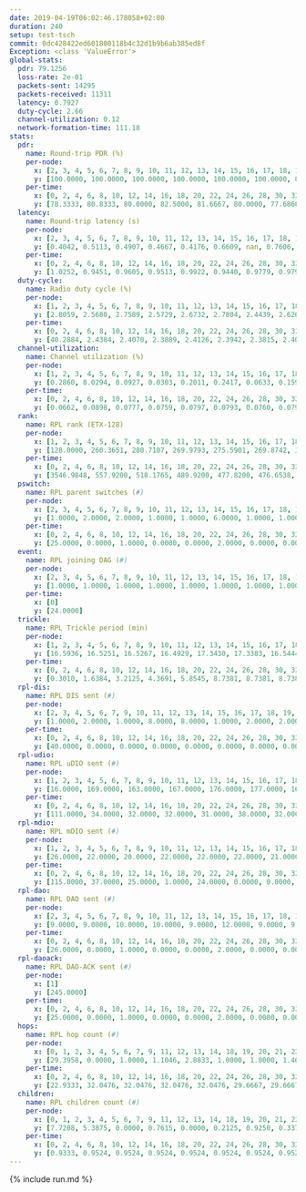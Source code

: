 ```yaml
---
date: 2019-04-19T06:02:46.178058+02:00
duration: 240
setup: test-tsch
commit: 0dc428422ed601800118b4c32d1b9b6ab385ed8f
Exception: <class 'ValueError'>
global-stats:
  pdr: 79.1256
  loss-rate: 2e-01
  packets-sent: 14295
  packets-received: 11311
  latency: 0.7927
  duty-cycle: 2.66
  channel-utilization: 0.12
  network-formation-time: 111.18
stats:
  pdr:
    name: Round-trip PDR (%)
    per-node:
      x: [2, 3, 4, 5, 6, 7, 8, 9, 10, 11, 12, 13, 14, 15, 16, 17, 18, 19, 20, 21, 22, 23, 24, 25]
      y: [100.0000, 100.0000, 100.0000, 100.0000, 100.0000, 100.0000, 0.0000, 100.0000, 0.0000, 100.0000, 100.0000, 100.0000, 100.0000, 0.0000, 0.0000, 0.0000, 99.8384, 100.0000, 99.8447, 99.2908, 100.0000, 100.0000, 100.0000, 100.0000]
    per-time:
      x: [0, 2, 4, 6, 8, 10, 12, 14, 16, 18, 20, 22, 24, 26, 28, 30, 32, 34, 36, 38, 40, 42, 44, 46, 48, 50, 52, 54, 56, 58, 60, 62, 64, 66, 68, 70, 72, 74, 76, 78, 80, 82, 84, 86, 88, 90, 92, 94, 96, 98, 100, 102, 104, 106, 108, 110, 112, 114, 116, 118, 120, 122, 124, 126, 128, 130, 132, 134, 136, 138, 140, 142, 144, 146, 148, 150, 152, 154, 156, 158, 160, 162, 164, 166, 168, 170, 172, 174, 176, 178, 180, 182, 184, 186, 188, 190, 192, 194, 196, 198, 200, 202, 204, 206, 208, 210, 212, 214, 216, 218, 220, 222, 224, 226, 228, 230, 232, 234, 236, 238, 240]
      y: [78.3333, 80.8333, 80.0000, 82.5000, 81.6667, 80.0000, 77.6860, 81.5126, 73.3333, 80.0000, 86.6667, 79.1667, 86.6667, 80.0000, 83.4711, 76.4706, 76.6667, 76.8595, 78.3333, 74.1667, 83.1933, 77.5000, 83.4711, 76.6667, 82.5000, 80.0000, 82.5000, 80.6723, 80.8333, 76.8595, 74.1667, 78.3333, 81.6667, 73.3333, 85.0000, 81.6667, 70.0000, 71.6667, 75.0000, 80.8333, 75.8333, 74.1667, 78.3333, 86.6667, 83.3333, 82.5000, 79.1667, 76.6667, 78.3333, 70.8333, 83.3333, 71.6667, 74.1667, 71.6667, 79.1667, 78.3333, 82.5000, 81.6667, 72.5000, 80.0000, 84.1667, 76.6667, 74.1667, 79.1667, 80.8333, 79.1667, 82.5000, 74.1667, 80.8333, 79.1667, 80.8333, 80.8333, 79.1667, 77.5000, 85.8333, 83.3333, 75.8333, 75.8333, 78.3333, 72.5000, 80.0000, 83.3333, 79.1667, 82.5000, 80.8333, 75.8333, 76.6667, 81.6667, 76.6667, 81.6667, 76.6667, 76.6667, 81.6667, 75.0000, 79.1667, 79.1667, 77.5000, 76.6667, 81.6667, 80.8333, 80.0000, 77.5000, 83.3333, 81.6667, 79.1667, 84.1667, 78.3333, 84.1667, 79.1667, 80.8333, 82.5000, 79.1667, 81.6667, 76.6667, 79.1667, 81.6667, 80.0000, 80.8333, 69.1667, 92.8571, null]
  latency:
    name: Round-trip latency (s)
    per-node:
      x: [2, 3, 4, 5, 6, 7, 8, 9, 10, 11, 12, 13, 14, 15, 16, 17, 18, 19, 20, 21, 22, 23, 24, 25]
      y: [0.4042, 0.5113, 0.4907, 0.4667, 0.4176, 0.6609, nan, 0.7606, nan, 0.8050, 0.7226, 0.7188, 0.8013, nan, nan, nan, 0.9922, 0.9821, 0.8713, 1.1345, 0.8958, 1.1075, 1.1142, 1.2028]
    per-time:
      x: [0, 2, 4, 6, 8, 10, 12, 14, 16, 18, 20, 22, 24, 26, 28, 30, 32, 34, 36, 38, 40, 42, 44, 46, 48, 50, 52, 54, 56, 58, 60, 62, 64, 66, 68, 70, 72, 74, 76, 78, 80, 82, 84, 86, 88, 90, 92, 94, 96, 98, 100, 102, 104, 106, 108, 110, 112, 114, 116, 118, 120, 122, 124, 126, 128, 130, 132, 134, 136, 138, 140, 142, 144, 146, 148, 150, 152, 154, 156, 158, 160, 162, 164, 166, 168, 170, 172, 174, 176, 178, 180, 182, 184, 186, 188, 190, 192, 194, 196, 198, 200, 202, 204, 206, 208, 210, 212, 214, 216, 218, 220, 222, 224, 226, 228, 230, 232, 234, 236, 238, 240]
      y: [1.0252, 0.9451, 0.9605, 0.9513, 0.9922, 0.9440, 0.9779, 0.9791, 0.9224, 0.9056, 0.9510, 0.8889, 0.9827, 0.9725, 0.8435, 0.8327, 0.8680, 0.8571, 0.9276, 0.8957, 0.8019, 0.8285, 0.8933, 0.8389, 0.8797, 0.8222, 0.8025, 0.8659, 0.7891, 0.8310, 0.8657, 0.8039, 0.8169, 0.8031, 0.7880, 0.8563, 0.8110, 0.8208, 0.8113, 0.7568, 0.7746, 0.8153, 0.8039, 0.7348, 0.7822, 0.7618, 0.7458, 0.7367, 0.7878, 0.7705, 0.7807, 0.7378, 0.7414, 0.7581, 0.7490, 0.7282, 0.7508, 0.7576, 0.7541, 0.7473, 0.8171, 0.7557, 0.7764, 0.7718, 0.6893, 0.7076, 0.7124, 0.7324, 0.7409, 0.7726, 0.7254, 0.7248, 0.6813, 0.7139, 0.6967, 0.7361, 0.7770, 0.7524, 0.7184, 0.7302, 0.7917, 0.7521, 0.7785, 0.7640, 0.7938, 0.6890, 0.7229, 0.7461, 0.7502, 0.7318, 0.7251, 0.7882, 0.7331, 0.7218, 0.7167, 0.6972, 0.7112, 0.7274, 0.7389, 0.7839, 0.7926, 0.8100, 0.8260, 0.7916, 0.7619, 0.8147, 0.7250, 0.7396, 0.7460, 0.6890, 0.7545, 0.7502, 0.7232, 0.7427, 0.7318, 0.7151, 0.6941, 0.7317, 0.8089, 0.9711, null]
  duty-cycle:
    name: Radio duty cycle (%)
    per-node:
      x: [1, 2, 3, 4, 5, 6, 7, 8, 9, 10, 11, 12, 13, 14, 15, 16, 17, 18, 19, 20, 21, 22, 23, 24, 25]
      y: [2.8059, 2.5680, 2.7589, 2.5729, 2.6732, 2.7804, 2.4439, 2.6267, 2.6044, 2.5453, 2.6474, 2.6023, 2.6232, 2.6363, 2.8054, 2.6756, 2.7803, 2.8291, 2.7404, 2.7989, 2.6906, 2.7449, 2.4396, 2.9246, 2.8672]
    per-time:
      x: [0, 2, 4, 6, 8, 10, 12, 14, 16, 18, 20, 22, 24, 26, 28, 30, 32, 34, 36, 38, 40, 42, 44, 46, 48, 50, 52, 54, 56, 58, 60, 62, 64, 66, 68, 70, 72, 74, 76, 78, 80, 82, 84, 86, 88, 90, 92, 94, 96, 98, 100, 102, 104, 106, 108, 110, 112, 114, 116, 118, 120, 122, 124, 126, 128, 130, 132, 134, 136, 138, 140, 142, 144, 146, 148, 150, 152, 154, 156, 158, 160, 162, 164, 166, 168, 170, 172, 174, 176, 178, 180, 182, 184, 186, 188, 190, 192, 194, 196, 198, 200, 202, 204, 206, 208, 210, 212, 214, 216, 218, 220, 222, 224, 226, 228, 230, 232, 234, 236, 238]
      y: [40.2884, 2.4384, 2.4070, 2.3889, 2.4126, 2.3942, 2.3815, 2.4001, 2.3928, 2.3728, 2.3792, 2.3937, 2.5125, 2.2687, 2.3681, 2.4511, 2.3734, 2.3802, 2.3731, 2.3780, 2.3697, 2.3749, 2.3698, 2.3940, 2.3823, 2.3925, 2.3757, 2.3732, 2.3869, 2.3841, 2.3712, 2.3779, 2.3759, 2.3824, 2.3692, 2.3887, 2.3828, 2.3577, 2.3664, 2.3831, 2.3776, 2.3742, 2.3844, 2.3980, 2.3780, 2.3857, 2.3752, 2.3777, 2.3703, 2.3792, 2.3674, 2.3943, 2.3654, 2.3625, 2.3640, 2.3698, 2.3712, 2.3883, 2.3912, 2.3607, 2.3783, 2.3918, 2.3647, 2.3685, 2.3837, 2.3616, 2.3671, 2.3940, 2.3682, 2.3867, 2.3909, 2.3855, 2.3745, 2.3670, 2.3794, 2.3745, 2.3882, 2.3933, 2.3841, 2.3706, 2.3649, 2.3877, 2.3888, 2.3797, 2.3860, 2.4076, 2.3590, 2.3792, 2.3766, 2.3756, 2.3768, 2.3716, 2.3870, 2.3882, 2.3746, 2.3874, 2.3728, 2.3645, 2.3691, 2.7786, 2.7010, 2.6213, 2.6098, 2.3951, 2.3883, 2.8123, 2.6192, 2.7151, 2.9389, 2.3776, 2.3770, 2.3851, 2.3802, 2.3835, 2.3741, 2.3696, 2.3838, 2.3684, 2.3871, 2.3668]
  channel-utilization:
    name: Channel utilization (%)
    per-node:
      x: [1, 2, 3, 4, 5, 6, 7, 8, 9, 10, 11, 12, 13, 14, 15, 16, 17, 18, 19, 20, 21, 22, 23, 24, 25]
      y: [0.2860, 0.0294, 0.0927, 0.0303, 0.2011, 0.2417, 0.0633, 0.1597, 0.0308, 0.0196, 0.0317, 0.0311, 0.0891, 0.0334, 0.1410, 0.0198, 0.0943, 0.0716, 0.0330, 0.0670, 0.0378, 0.0472, 0.0647, 0.0316, 0.0307]
    per-time:
      x: [0, 2, 4, 6, 8, 10, 12, 14, 16, 18, 20, 22, 24, 26, 28, 30, 32, 34, 36, 38, 40, 42, 44, 46, 48, 50, 52, 54, 56, 58, 60, 62, 64, 66, 68, 70, 72, 74, 76, 78, 80, 82, 84, 86, 88, 90, 92, 94, 96, 98, 100, 102, 104, 106, 108, 110, 112, 114, 116, 118, 120, 122, 124, 126, 128, 130, 132, 134, 136, 138, 140, 142, 144, 146, 148, 150, 152, 154, 156, 158, 160, 162, 164, 166, 168, 170, 172, 174, 176, 178, 180, 182, 184, 186, 188, 190, 192, 194, 196, 198, 200, 202, 204, 206, 208, 210, 212, 214, 216, 218, 220, 222, 224, 226, 228, 230, 232, 234, 236, 238]
      y: [0.0662, 0.0898, 0.0777, 0.0759, 0.0797, 0.0793, 0.0760, 0.0792, 0.0761, 0.0685, 0.0720, 0.0798, 0.1506, 0.0312, 0.0488, 0.0896, 0.0673, 0.0720, 0.0705, 0.0715, 0.0685, 0.0705, 0.0662, 0.0780, 0.0699, 0.0767, 0.0697, 0.0702, 0.0731, 0.0725, 0.0694, 0.0709, 0.0675, 0.0712, 0.0643, 0.0749, 0.0725, 0.0610, 0.0650, 0.0719, 0.0684, 0.0671, 0.0709, 0.0783, 0.0698, 0.0737, 0.0695, 0.0698, 0.0665, 0.0701, 0.0639, 0.0756, 0.0634, 0.0636, 0.0633, 0.0674, 0.0680, 0.0723, 0.0733, 0.0619, 0.0704, 0.0755, 0.0649, 0.0657, 0.0735, 0.0630, 0.0648, 0.0726, 0.0649, 0.0715, 0.0747, 0.0720, 0.0672, 0.0654, 0.0701, 0.0671, 0.0718, 0.0730, 0.0704, 0.0653, 0.0635, 0.0735, 0.0755, 0.0699, 0.0706, 0.0792, 0.0604, 0.0679, 0.0700, 0.0683, 0.0694, 0.0676, 0.0721, 0.0721, 0.0659, 0.0721, 0.0669, 0.0638, 0.0647, 0.2968, 0.2178, 0.1716, 0.1746, 0.0742, 0.0721, 0.2911, 0.1852, 0.2185, 0.3212, 0.0689, 0.0675, 0.0708, 0.0699, 0.0714, 0.0683, 0.0669, 0.0714, 0.0650, 0.0723, 0.0644]
  rank:
    name: RPL rank (ETX-128)
    per-node:
      x: [1, 2, 3, 4, 5, 6, 7, 8, 9, 10, 11, 12, 13, 14, 15, 16, 17, 18, 19, 20, 21, 22, 23, 24, 25]
      y: [128.0000, 260.3651, 280.7107, 269.9793, 275.5901, 269.8742, 377.3780, 304.4689, 700.4730, 401.1057, 707.6777, 405.2653, 411.9835, 722.3264, 419.3918, 541.8320, 422.2058, 551.0246, 555.5287, 562.9024, 611.8091, 574.8174, 847.4672, 699.7623, 698.8264]
    per-time:
      x: [0, 2, 4, 6, 8, 10, 12, 14, 16, 18, 20, 22, 24, 26, 28, 30, 32, 34, 36, 38, 40, 42, 44, 46, 48, 50, 52, 54, 56, 58, 60, 62, 64, 66, 68, 70, 72, 74, 76, 78, 80, 82, 84, 86, 88, 90, 92, 94, 96, 98, 100, 102, 104, 106, 108, 110, 112, 114, 116, 118, 120, 122, 124, 126, 128, 130, 132, 134, 136, 138, 140, 142, 144, 146, 148, 150, 152, 154, 156, 158, 160, 162, 164, 166, 168, 170, 172, 174, 176, 178, 180, 182, 184, 186, 188, 190, 192, 194, 196, 198, 200, 202, 204, 206, 208, 210, 212, 214, 216, 218, 220, 222, 224, 226, 228, 230, 232, 234, 236, 238]
      y: [3546.9848, 557.9200, 518.1765, 489.9200, 477.8200, 476.6538, 469.6600, 465.1400, 465.9400, 484.2400, 496.1200, 500.9800, 745.8312, 817.8443, 877.8225, 808.4157, 454.2200, 456.4200, 459.1800, 460.5800, 455.4231, 450.2549, 442.8400, 443.4400, 441.7200, 440.0800, 432.7800, 438.5600, 442.9400, 439.8000, 436.2157, 442.7255, 437.1200, 439.6000, 438.0200, 437.5000, 440.6200, 439.5000, 437.5192, 449.4815, 433.1400, 434.5200, 435.7059, 439.1600, 431.6275, 431.4000, 430.3600, 431.8000, 435.5490, 438.6078, 430.9600, 438.8200, 435.9200, 434.7600, 435.3600, 433.4600, 436.9808, 429.6000, 430.4800, 432.6600, 430.5200, 433.1373, 434.6200, 437.3529, 434.7451, 437.4118, 432.2400, 433.4902, 428.4800, 430.9020, 431.6000, 431.3000, 432.9200, 429.7600, 437.0000, 429.1800, 431.3200, 432.0600, 430.4200, 428.1961, 432.0196, 428.5600, 430.7647, 427.0600, 428.7200, 427.8200, 427.2200, 426.3400, 428.0400, 427.6200, 427.8400, 427.0200, 431.5490, 428.2800, 425.8200, 433.4314, 425.6200, 424.1000, 423.9400, 426.6471, 295.5426, 290.8358, 286.4673, 402.3538, 436.0400, 426.8889, 298.7065, 281.0490, 280.1175, 423.4200, 414.8000, 414.7200, 415.5200, 417.6000, 419.2157, 420.4118, 427.0377, 417.9400, 421.8654, 418.4314]
  pswitch:
    name: RPL parent switches (#)
    per-node:
      x: [2, 3, 4, 5, 6, 7, 8, 9, 10, 11, 12, 13, 14, 15, 16, 17, 18, 19, 20, 21, 22, 23, 24, 25]
      y: [1.0000, 2.0000, 2.0000, 1.0000, 1.0000, 6.0000, 1.0000, 1.0000, 6.0000, 2.0000, 5.0000, 2.0000, 2.0000, 5.0000, 5.0000, 3.0000, 5.0000, 5.0000, 7.0000, 2.0000, 2.0000, 11.0000, 5.0000, 3.0000]
    per-time:
      x: [0, 2, 4, 6, 8, 10, 12, 14, 16, 18, 20, 22, 24, 26, 28, 30, 32, 34, 36, 38, 40, 42, 44, 46, 48, 50, 52, 54, 56, 58, 60, 62, 64, 66, 68, 70, 72, 74, 76, 78, 80, 82, 84, 86, 88, 90, 92, 94, 96, 98, 100, 102, 104, 106, 108, 110, 112, 114, 116, 118, 120, 122, 124, 126, 128, 130, 132, 134, 136, 138, 140, 142, 144, 146, 148, 150, 152, 154, 156, 158, 160, 162, 164, 166, 168, 170, 172, 174, 176, 178, 180, 182, 184, 186, 188, 190, 192, 194, 196, 198, 200, 202, 204, 206, 208, 210, 212, 214, 216, 218, 220, 222, 224, 226, 228, 230, 232, 234, 236, 238]
      y: [25.0000, 0.0000, 1.0000, 0.0000, 0.0000, 2.0000, 0.0000, 0.0000, 0.0000, 0.0000, 0.0000, 0.0000, 3.0000, 0.0000, 2.0000, 1.0000, 0.0000, 0.0000, 0.0000, 0.0000, 2.0000, 1.0000, 0.0000, 0.0000, 0.0000, 0.0000, 0.0000, 0.0000, 0.0000, 0.0000, 1.0000, 1.0000, 0.0000, 0.0000, 0.0000, 0.0000, 0.0000, 0.0000, 2.0000, 4.0000, 0.0000, 0.0000, 1.0000, 0.0000, 1.0000, 0.0000, 0.0000, 0.0000, 1.0000, 1.0000, 0.0000, 0.0000, 0.0000, 0.0000, 0.0000, 0.0000, 2.0000, 0.0000, 0.0000, 0.0000, 0.0000, 1.0000, 0.0000, 1.0000, 1.0000, 1.0000, 0.0000, 1.0000, 0.0000, 1.0000, 0.0000, 0.0000, 0.0000, 0.0000, 2.0000, 0.0000, 0.0000, 0.0000, 0.0000, 1.0000, 1.0000, 0.0000, 1.0000, 0.0000, 0.0000, 0.0000, 0.0000, 0.0000, 0.0000, 0.0000, 0.0000, 0.0000, 1.0000, 0.0000, 0.0000, 1.0000, 0.0000, 0.0000, 0.0000, 1.0000, 3.0000, 1.0000, 0.0000, 0.0000, 0.0000, 1.0000, 2.0000, 3.0000, 2.0000, 0.0000, 0.0000, 0.0000, 0.0000, 0.0000, 1.0000, 1.0000, 3.0000, 0.0000, 2.0000, 1.0000]
  event:
    name: RPL joining DAG (#)
    per-node:
      x: [2, 3, 4, 5, 6, 7, 8, 9, 10, 11, 12, 13, 14, 15, 16, 17, 18, 19, 20, 21, 22, 23, 24, 25]
      y: [1.0000, 1.0000, 1.0000, 1.0000, 1.0000, 1.0000, 1.0000, 1.0000, 1.0000, 1.0000, 1.0000, 1.0000, 1.0000, 1.0000, 1.0000, 1.0000, 1.0000, 1.0000, 1.0000, 1.0000, 1.0000, 1.0000, 1.0000, 1.0000]
    per-time:
      x: [0]
      y: [24.0000]
  trickle:
    name: RPL Trickle period (min)
    per-node:
      x: [1, 2, 3, 4, 5, 6, 7, 8, 9, 10, 11, 12, 13, 14, 15, 16, 17, 18, 19, 20, 21, 22, 23, 24, 25]
      y: [16.5936, 16.5251, 16.5267, 16.4929, 17.3430, 17.3383, 16.5444, 16.5251, 16.5228, 16.5444, 16.5267, 16.5384, 16.5267, 16.5267, 16.4673, 16.6059, 16.5306, 16.5880, 16.5880, 16.5952, 16.5769, 16.5769, 17.3402, 16.4788, 16.5434]
    per-time:
      x: [0, 2, 4, 6, 8, 10, 12, 14, 16, 18, 20, 22, 24, 26, 28, 30, 32, 34, 36, 38, 40, 42, 44, 46, 48, 50, 52, 54, 56, 58, 60, 62, 64, 66, 68, 70, 72, 74, 76, 78, 80, 82, 84, 86, 88, 90, 92, 94, 96, 98, 100, 102, 104, 106, 108, 110, 112, 114, 116, 118, 120, 122, 124, 126, 128, 130, 132, 134, 136, 138, 140, 142, 144, 146, 148, 150, 152, 154, 156, 158, 160, 162, 164, 166, 168, 170, 172, 174, 176, 178, 180, 182, 184, 186, 188, 190, 192, 194, 196, 198, 200, 202, 204, 206, 208, 210, 212, 214, 216, 218, 220, 222, 224, 226, 228, 230, 232, 234, 236, 238]
      y: [0.3010, 1.6384, 3.2125, 4.3691, 5.8545, 8.7381, 8.7381, 8.7381, 8.7381, 16.9520, 17.4763, 17.4763, 17.4763, 17.4763, 17.4763, 17.4763, 17.4763, 17.4763, 17.4763, 17.4763, 17.4763, 17.4763, 17.4763, 17.4763, 17.4763, 17.4763, 17.4763, 17.4763, 17.4763, 17.4763, 17.4763, 17.4763, 17.4763, 17.4763, 17.4763, 17.4763, 17.4763, 17.4763, 17.4763, 17.4763, 17.4763, 17.4763, 17.4763, 17.4763, 17.4763, 17.4763, 17.4763, 17.4763, 17.4763, 17.4763, 17.4763, 17.4763, 17.4763, 17.4763, 17.4763, 17.4763, 17.4763, 17.4763, 17.4763, 17.4763, 17.4763, 17.4763, 17.4763, 17.4763, 17.4763, 17.4763, 17.4763, 17.4763, 17.4763, 17.4763, 17.4763, 17.4763, 17.4763, 17.4763, 17.4763, 17.4763, 17.4763, 17.4763, 17.4763, 17.4763, 17.4763, 17.4763, 17.4763, 17.4763, 17.4763, 17.4763, 17.4763, 17.4763, 17.4763, 17.4763, 17.4763, 17.4763, 17.4763, 17.4763, 17.4763, 17.4763, 17.4763, 17.4763, 17.4763, 17.4763, 17.4763, 17.4763, 17.4763, 17.4763, 17.4763, 17.4763, 17.4763, 17.4763, 17.4763, 17.4763, 17.4763, 17.4763, 17.4763, 17.4763, 17.4763, 17.4763, 17.4763, 17.4763, 17.4763, 17.4763]
  rpl-dis:
    name: RPL DIS sent (#)
    per-node:
      x: [2, 3, 4, 5, 6, 7, 9, 10, 11, 12, 13, 14, 15, 16, 17, 18, 19, 20, 21, 22, 23, 24, 25]
      y: [1.0000, 2.0000, 1.0000, 8.0000, 8.0000, 1.0000, 2.0000, 2.0000, 1.0000, 1.0000, 1.0000, 2.0000, 2.0000, 2.0000, 1.0000, 2.0000, 2.0000, 2.0000, 2.0000, 3.0000, 8.0000, 2.0000, 3.0000]
    per-time:
      x: [0, 2, 4, 6, 8, 10, 12, 14, 16, 18, 20, 22, 24, 26, 28, 30, 32, 34, 36, 38, 40, 42, 44, 46, 48, 50, 52, 54, 56, 58, 60, 62, 64, 66, 68, 70, 72, 74, 76, 78, 80, 82, 84, 86, 88, 90, 92, 94, 96, 98, 100, 102, 104, 106, 108, 110, 112, 114, 116, 118, 120, 122, 124, 126, 128, 130, 132, 134, 136, 138, 140, 142, 144, 146, 148, 150, 152, 154, 156, 158, 160, 162, 164, 166, 168, 170, 172, 174, 176, 178, 180, 182, 184, 186, 188, 190, 192, 194, 196, 198, 200, 202, 204, 206, 208, 210, 212, 214, 216]
      y: [40.0000, 0.0000, 0.0000, 0.0000, 0.0000, 0.0000, 0.0000, 0.0000, 0.0000, 0.0000, 0.0000, 0.0000, 0.0000, 2.0000, 2.0000, 1.0000, 0.0000, 0.0000, 0.0000, 0.0000, 0.0000, 0.0000, 0.0000, 0.0000, 0.0000, 0.0000, 0.0000, 0.0000, 0.0000, 0.0000, 0.0000, 0.0000, 0.0000, 0.0000, 0.0000, 0.0000, 0.0000, 0.0000, 0.0000, 0.0000, 0.0000, 0.0000, 0.0000, 0.0000, 0.0000, 0.0000, 0.0000, 0.0000, 0.0000, 0.0000, 0.0000, 0.0000, 0.0000, 0.0000, 0.0000, 0.0000, 0.0000, 0.0000, 0.0000, 0.0000, 0.0000, 0.0000, 0.0000, 0.0000, 0.0000, 0.0000, 0.0000, 0.0000, 0.0000, 0.0000, 0.0000, 0.0000, 0.0000, 0.0000, 0.0000, 0.0000, 0.0000, 0.0000, 0.0000, 0.0000, 0.0000, 0.0000, 0.0000, 0.0000, 0.0000, 0.0000, 0.0000, 0.0000, 0.0000, 0.0000, 0.0000, 0.0000, 0.0000, 0.0000, 0.0000, 0.0000, 0.0000, 0.0000, 0.0000, 0.0000, 3.0000, 0.0000, 4.0000, 0.0000, 0.0000, 0.0000, 2.0000, 3.0000, 2.0000]
  rpl-udio:
    name: RPL uDIO sent (#)
    per-node:
      x: [1, 2, 3, 4, 5, 6, 7, 8, 9, 10, 11, 12, 13, 14, 15, 16, 17, 18, 19, 20, 21, 22, 23, 24, 25]
      y: [16.0000, 169.0000, 163.0000, 167.0000, 176.0000, 177.0000, 164.0000, 154.0000, 173.0000, 173.0000, 165.0000, 169.0000, 168.0000, 167.0000, 166.0000, 191.0000, 171.0000, 165.0000, 168.0000, 160.0000, 173.0000, 168.0000, 179.0000, 166.0000, 163.0000]
    per-time:
      x: [0, 2, 4, 6, 8, 10, 12, 14, 16, 18, 20, 22, 24, 26, 28, 30, 32, 34, 36, 38, 40, 42, 44, 46, 48, 50, 52, 54, 56, 58, 60, 62, 64, 66, 68, 70, 72, 74, 76, 78, 80, 82, 84, 86, 88, 90, 92, 94, 96, 98, 100, 102, 104, 106, 108, 110, 112, 114, 116, 118, 120, 122, 124, 126, 128, 130, 132, 134, 136, 138, 140, 142, 144, 146, 148, 150, 152, 154, 156, 158, 160, 162, 164, 166, 168, 170, 172, 174, 176, 178, 180, 182, 184, 186, 188, 190, 192, 194, 196, 198, 200, 202, 204, 206, 208, 210, 212, 214, 216, 218, 220, 222, 224, 226, 228, 230, 232, 234, 236, 238, 240]
      y: [111.0000, 34.0000, 32.0000, 32.0000, 31.0000, 38.0000, 32.0000, 35.0000, 31.0000, 42.0000, 26.0000, 35.0000, 48.0000, 38.0000, 34.0000, 40.0000, 33.0000, 36.0000, 34.0000, 33.0000, 33.0000, 34.0000, 31.0000, 33.0000, 28.0000, 31.0000, 32.0000, 31.0000, 35.0000, 31.0000, 34.0000, 37.0000, 26.0000, 35.0000, 31.0000, 31.0000, 33.0000, 32.0000, 34.0000, 30.0000, 32.0000, 32.0000, 33.0000, 29.0000, 35.0000, 31.0000, 35.0000, 34.0000, 31.0000, 38.0000, 30.0000, 31.0000, 35.0000, 27.0000, 34.0000, 32.0000, 34.0000, 32.0000, 35.0000, 27.0000, 41.0000, 29.0000, 34.0000, 33.0000, 35.0000, 34.0000, 32.0000, 36.0000, 35.0000, 31.0000, 29.0000, 36.0000, 32.0000, 34.0000, 33.0000, 35.0000, 33.0000, 30.0000, 29.0000, 34.0000, 34.0000, 33.0000, 32.0000, 31.0000, 32.0000, 39.0000, 29.0000, 38.0000, 29.0000, 31.0000, 35.0000, 30.0000, 32.0000, 28.0000, 33.0000, 36.0000, 32.0000, 34.0000, 31.0000, 36.0000, 43.0000, 33.0000, 33.0000, 36.0000, 31.0000, 37.0000, 43.0000, 37.0000, 33.0000, 33.0000, 34.0000, 29.0000, 32.0000, 36.0000, 33.0000, 32.0000, 31.0000, 35.0000, 33.0000, 32.0000, 1.0000]
  rpl-mdio:
    name: RPL mDIO sent (#)
    per-node:
      x: [1, 2, 3, 4, 5, 6, 7, 8, 9, 10, 11, 12, 13, 14, 15, 16, 17, 18, 19, 20, 21, 22, 23, 24, 25]
      y: [26.0000, 22.0000, 20.0000, 22.0000, 22.0000, 22.0000, 21.0000, 24.0000, 21.0000, 21.0000, 20.0000, 23.0000, 23.0000, 22.0000, 22.0000, 22.0000, 21.0000, 20.0000, 20.0000, 22.0000, 20.0000, 20.0000, 21.0000, 20.0000, 21.0000]
    per-time:
      x: [0, 2, 4, 6, 8, 10, 12, 14, 16, 18, 20, 22, 24, 26, 28, 30, 32, 34, 36, 38, 40, 42, 44, 46, 48, 50, 52, 54, 56, 58, 60, 62, 64, 66, 68, 70, 72, 74, 76, 78, 80, 82, 84, 86, 88, 90, 92, 94, 96, 98, 100, 102, 104, 106, 108, 110, 112, 114, 116, 118, 120, 122, 124, 126, 128, 130, 132, 134, 136, 138, 140, 142, 144, 146, 148, 150, 152, 154, 156, 158, 160, 162, 164, 166, 168, 170, 172, 174, 176, 178, 180, 182, 184, 186, 188, 190, 192, 194, 196, 198, 200, 202, 204, 206, 208, 210, 212, 214, 216, 218, 220, 222, 224, 226, 228, 230, 232, 234, 236, 238]
      y: [115.0000, 37.0000, 25.0000, 1.0000, 24.0000, 0.0000, 0.0000, 11.0000, 11.0000, 3.0000, 0.0000, 0.0000, 1.0000, 3.0000, 6.0000, 7.0000, 4.0000, 5.0000, 0.0000, 0.0000, 0.0000, 0.0000, 4.0000, 5.0000, 8.0000, 4.0000, 3.0000, 0.0000, 0.0000, 1.0000, 0.0000, 3.0000, 7.0000, 7.0000, 7.0000, 0.0000, 0.0000, 1.0000, 0.0000, 2.0000, 6.0000, 3.0000, 9.0000, 4.0000, 1.0000, 0.0000, 0.0000, 0.0000, 0.0000, 5.0000, 6.0000, 7.0000, 6.0000, 0.0000, 1.0000, 0.0000, 0.0000, 6.0000, 7.0000, 6.0000, 2.0000, 4.0000, 0.0000, 0.0000, 0.0000, 1.0000, 3.0000, 8.0000, 3.0000, 7.0000, 2.0000, 1.0000, 0.0000, 0.0000, 2.0000, 3.0000, 7.0000, 5.0000, 5.0000, 2.0000, 0.0000, 1.0000, 0.0000, 3.0000, 6.0000, 8.0000, 3.0000, 4.0000, 0.0000, 1.0000, 0.0000, 0.0000, 5.0000, 5.0000, 5.0000, 7.0000, 2.0000, 0.0000, 1.0000, 0.0000, 2.0000, 6.0000, 5.0000, 4.0000, 6.0000, 1.0000, 2.0000, 1.0000, 0.0000, 0.0000, 7.0000, 8.0000, 2.0000, 5.0000, 1.0000, 1.0000, 1.0000, 0.0000, 4.0000, 4.0000]
  rpl-dao:
    name: RPL DAO sent (#)
    per-node:
      x: [2, 3, 4, 5, 6, 7, 8, 9, 10, 11, 12, 13, 14, 15, 16, 17, 18, 19, 20, 21, 22, 23, 24, 25]
      y: [9.0000, 9.0000, 10.0000, 10.0000, 9.0000, 12.0000, 9.0000, 9.0000, 12.0000, 9.0000, 11.0000, 10.0000, 9.0000, 10.0000, 11.0000, 10.0000, 11.0000, 11.0000, 11.0000, 11.0000, 9.0000, 14.0000, 10.0000, 10.0000]
    per-time:
      x: [0, 2, 4, 6, 8, 10, 12, 14, 16, 18, 20, 22, 24, 26, 28, 30, 32, 34, 36, 38, 40, 42, 44, 46, 48, 50, 52, 54, 56, 58, 60, 62, 64, 66, 68, 70, 72, 74, 76, 78, 80, 82, 84, 86, 88, 90, 92, 94, 96, 98, 100, 102, 104, 106, 108, 110, 112, 114, 116, 118, 120, 122, 124, 126, 128, 130, 132, 134, 136, 138, 140, 142, 144, 146, 148, 150, 152, 154, 156, 158, 160, 162, 164, 166, 168, 170, 172, 174, 176, 178, 180, 182, 184, 186, 188, 190, 192, 194, 196, 198, 200, 202, 204, 206, 208, 210, 212, 214, 216, 218, 220, 222, 224, 226, 228, 230, 232, 234, 236, 238]
      y: [26.0000, 0.0000, 1.0000, 0.0000, 0.0000, 2.0000, 0.0000, 0.0000, 0.0000, 0.0000, 0.0000, 0.0000, 3.0000, 0.0000, 20.0000, 1.0000, 1.0000, 0.0000, 0.0000, 1.0000, 2.0000, 1.0000, 0.0000, 0.0000, 0.0000, 0.0000, 1.0000, 0.0000, 13.0000, 5.0000, 2.0000, 1.0000, 0.0000, 1.0000, 1.0000, 2.0000, 0.0000, 0.0000, 2.0000, 4.0000, 0.0000, 1.0000, 7.0000, 6.0000, 1.0000, 1.0000, 0.0000, 0.0000, 3.0000, 2.0000, 1.0000, 0.0000, 1.0000, 2.0000, 0.0000, 1.0000, 3.0000, 11.0000, 1.0000, 1.0000, 0.0000, 1.0000, 2.0000, 4.0000, 2.0000, 1.0000, 1.0000, 1.0000, 0.0000, 2.0000, 1.0000, 9.0000, 0.0000, 1.0000, 2.0000, 0.0000, 1.0000, 4.0000, 3.0000, 1.0000, 3.0000, 0.0000, 1.0000, 2.0000, 0.0000, 7.0000, 1.0000, 0.0000, 2.0000, 0.0000, 0.0000, 4.0000, 3.0000, 2.0000, 2.0000, 1.0000, 0.0000, 0.0000, 2.0000, 4.0000, 9.0000, 1.0000, 1.0000, 0.0000, 0.0000, 5.0000, 4.0000, 4.0000, 2.0000, 0.0000, 0.0000, 0.0000, 2.0000, 0.0000, 7.0000, 1.0000, 4.0000, 0.0000, 2.0000, 2.0000]
  rpl-daoack:
    name: RPL DAO-ACK sent (#)
    per-node:
      x: [1]
      y: [245.0000]
    per-time:
      x: [0, 2, 4, 6, 8, 10, 12, 14, 16, 18, 20, 22, 24, 26, 28, 30, 32, 34, 36, 38, 40, 42, 44, 46, 48, 50, 52, 54, 56, 58, 60, 62, 64, 66, 68, 70, 72, 74, 76, 78, 80, 82, 84, 86, 88, 90, 92, 94, 96, 98, 100, 102, 104, 106, 108, 110, 112, 114, 116, 118, 120, 122, 124, 126, 128, 130, 132, 134, 136, 138, 140, 142, 144, 146, 148, 150, 152, 154, 156, 158, 160, 162, 164, 166, 168, 170, 172, 174, 176, 178, 180, 182, 184, 186, 188, 190, 192, 194, 196, 198, 200, 202, 204, 206, 208, 210, 212, 214, 216, 218, 220, 222, 224, 226, 228, 230, 232, 234, 236, 238]
      y: [25.0000, 0.0000, 1.0000, 0.0000, 0.0000, 2.0000, 0.0000, 0.0000, 0.0000, 0.0000, 0.0000, 0.0000, 3.0000, 0.0000, 20.0000, 1.0000, 1.0000, 0.0000, 0.0000, 1.0000, 2.0000, 1.0000, 0.0000, 0.0000, 0.0000, 0.0000, 1.0000, 0.0000, 12.0000, 6.0000, 2.0000, 1.0000, 0.0000, 1.0000, 1.0000, 2.0000, 0.0000, 0.0000, 2.0000, 4.0000, 0.0000, 1.0000, 7.0000, 6.0000, 1.0000, 1.0000, 0.0000, 0.0000, 3.0000, 2.0000, 1.0000, 0.0000, 1.0000, 2.0000, 0.0000, 1.0000, 3.0000, 11.0000, 1.0000, 1.0000, 0.0000, 1.0000, 2.0000, 4.0000, 2.0000, 1.0000, 1.0000, 1.0000, 0.0000, 2.0000, 1.0000, 9.0000, 0.0000, 0.0000, 3.0000, 0.0000, 1.0000, 4.0000, 3.0000, 1.0000, 3.0000, 0.0000, 1.0000, 2.0000, 0.0000, 7.0000, 1.0000, 0.0000, 2.0000, 0.0000, 0.0000, 4.0000, 3.0000, 2.0000, 2.0000, 1.0000, 0.0000, 0.0000, 2.0000, 4.0000, 9.0000, 1.0000, 1.0000, 0.0000, 0.0000, 5.0000, 4.0000, 4.0000, 2.0000, 0.0000, 0.0000, 0.0000, 2.0000, 0.0000, 7.0000, 1.0000, 4.0000, 0.0000, 2.0000, 2.0000]
  hops:
    name: RPL hop count (#)
    per-node:
      x: [0, 1, 2, 3, 4, 5, 6, 7, 9, 11, 12, 13, 14, 18, 19, 20, 21, 22, 23, 24, 25]
      y: [29.3958, 0.0000, 1.0000, 1.1046, 2.8833, 1.0000, 1.0000, 1.4625, 29.9582, 21.5523, 17.3167, 19.3583, 21.7573, 26.9163, 29.9582, 29.9582, 29.9582, 29.9582, 30.4059, 27.4226, 27.4226]
    per-time:
      x: [0, 2, 4, 6, 8, 10, 12, 14, 16, 18, 20, 22, 24, 26, 28, 30, 32, 34, 36, 38, 40, 42, 44, 46, 48, 50, 52, 54, 56, 58, 60, 62, 64, 66, 68, 70, 72, 74, 76, 78, 80, 82, 84, 86, 88, 90, 92, 94, 96, 98, 100, 102, 104, 106, 108, 110, 112, 114, 116, 118, 120, 122, 124, 126, 128, 130, 132, 134, 136, 138, 140, 142, 144, 146, 148, 150, 152, 154, 156, 158, 160, 162, 164, 166, 168, 170, 172, 174, 176, 178, 180, 182, 184, 186, 188, 190, 192, 194, 196, 198, 200, 202, 204, 206, 208, 210, 212, 214, 216, 218, 220, 222, 224, 226, 228, 230, 232, 234, 236, 238]
      y: [22.9333, 32.0476, 32.0476, 32.0476, 32.0476, 29.6667, 29.6667, 29.6667, 29.6667, 29.6667, 29.6667, 29.6667, 29.6667, 29.6190, 29.6190, 29.6190, 29.6190, 29.6190, 29.6190, 29.6190, 30.7857, 34.2857, 34.2857, 34.2857, 34.2857, 34.2857, 34.2857, 34.2857, 34.2857, 34.2857, 34.2857, 34.2857, 34.2857, 34.2857, 34.2857, 34.2857, 34.2857, 34.2857, 31.9524, 31.9524, 31.9524, 31.9524, 31.9524, 2.8571, 2.8571, 2.8571, 2.8571, 2.8571, 2.8571, 2.8571, 2.8571, 2.8571, 2.8571, 2.8571, 2.8571, 2.8571, 2.8571, 2.8571, 2.8571, 2.8571, 2.8571, 2.8571, 2.8571, 2.8571, 2.8810, 2.8333, 2.7619, 12.8333, 22.9048, 22.9048, 22.9048, 22.9048, 22.9048, 22.9048, 12.8333, 2.7619, 2.7619, 2.7619, 2.7619, 2.7619, 2.7619, 2.7619, 2.7619, 2.7619, 2.7619, 2.7619, 2.7619, 2.7619, 2.7619, 2.7619, 2.7619, 2.7619, 2.7619, 2.7619, 2.7619, 2.7619, 2.7619, 2.7619, 2.7619, 2.7619, 29.6667, 29.6667, 29.6667, 29.6667, 29.6667, 29.6667, 29.6667, 29.6667, 29.6667, 29.6667, 29.6667, 29.6667, 29.6667, 29.6667, 29.6667, 29.6667, 16.2857, 2.9048, 2.9048, 2.9048]
  children:
    name: RPL children count (#)
    per-node:
      x: [0, 1, 2, 3, 4, 5, 6, 7, 9, 11, 12, 13, 14, 18, 19, 20, 21, 22, 23, 24, 25]
      y: [7.7208, 5.3875, 0.0000, 0.7615, 0.0000, 0.2125, 0.9250, 0.3375, 0.0000, 0.0000, 0.0000, 1.6208, 0.0000, 1.3849, 0.0000, 1.1506, 0.0837, 0.3640, 0.0167, 0.0000, 0.0000]
    per-time:
      x: [0, 2, 4, 6, 8, 10, 12, 14, 16, 18, 20, 22, 24, 26, 28, 30, 32, 34, 36, 38, 40, 42, 44, 46, 48, 50, 52, 54, 56, 58, 60, 62, 64, 66, 68, 70, 72, 74, 76, 78, 80, 82, 84, 86, 88, 90, 92, 94, 96, 98, 100, 102, 104, 106, 108, 110, 112, 114, 116, 118, 120, 122, 124, 126, 128, 130, 132, 134, 136, 138, 140, 142, 144, 146, 148, 150, 152, 154, 156, 158, 160, 162, 164, 166, 168, 170, 172, 174, 176, 178, 180, 182, 184, 186, 188, 190, 192, 194, 196, 198, 200, 202, 204, 206, 208, 210, 212, 214, 216, 218, 220, 222, 224, 226, 228, 230, 232, 234, 236, 238]
      y: [0.9333, 0.9524, 0.9524, 0.9524, 0.9524, 0.9524, 0.9524, 0.9524, 0.9524, 0.9524, 0.9524, 0.9524, 0.9524, 0.9524, 0.9524, 0.9524, 0.9524, 0.9524, 0.9524, 0.9524, 0.9524, 0.9524, 0.9524, 0.9524, 0.9524, 0.9524, 0.9524, 0.9524, 0.9524, 0.9524, 0.9524, 0.9524, 0.9524, 0.9524, 0.9524, 0.9524, 0.9524, 0.9524, 0.9524, 0.9524, 0.9524, 0.9524, 0.9524, 0.9524, 0.9524, 0.9524, 0.9524, 0.9524, 0.9524, 0.9524, 0.9524, 0.9524, 0.9524, 0.9524, 0.9524, 0.9524, 0.9524, 0.9524, 0.9524, 0.9524, 0.9524, 0.9524, 0.9524, 0.9524, 0.9524, 0.9524, 0.9524, 0.9524, 0.9524, 0.9524, 0.9524, 0.9524, 0.9524, 0.9524, 0.9524, 0.9524, 0.9524, 0.9524, 0.9524, 0.9524, 0.9524, 0.9524, 0.9524, 0.9524, 0.9524, 0.9524, 0.9524, 0.9524, 0.9524, 0.9524, 0.9524, 0.9524, 0.9524, 0.9524, 0.9524, 0.9524, 0.9524, 0.9524, 0.9524, 0.9524, 0.9524, 0.9524, 0.9524, 0.9524, 0.9524, 0.9524, 0.9524, 0.9524, 0.9524, 0.9524, 0.9524, 0.9524, 0.9524, 0.9524, 0.9524, 0.9524, 0.9524, 0.9524, 0.9524, 0.9524]
---
```


{% include run.md %}
